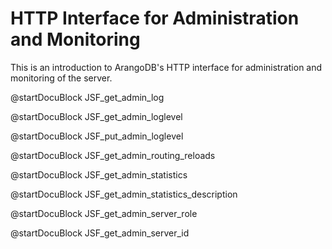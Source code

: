 HTTP Interface for Administration and Monitoring
================================================


This is an introduction to ArangoDB's HTTP interface for administration and
monitoring of the server.

<!-- lib/Admin/RestAdminLogHandler.cpp -->

@startDocuBlock JSF_get_admin_log

@startDocuBlock JSF_get_admin_loglevel

@startDocuBlock JSF_put_admin_loglevel


<!-- js/actions/api-system.js -->

@startDocuBlock JSF_get_admin_routing_reloads


<!-- js/actions/api-system.js -->

@startDocuBlock JSF_get_admin_statistics


<!-- js/actions/api-system.js -->

@startDocuBlock JSF_get_admin_statistics_description


<!-- js/actions/api-system.js -->

@startDocuBlock JSF_get_admin_server_role

<!-- js/actions/api-system.js -->

@startDocuBlock JSF_get_admin_server_id

